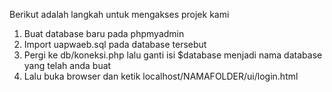 Berikut adalah langkah untuk mengakses projek kami

1. Buat database baru pada phpmyadmin
2. Import uapwaeb.sql pada database tersebut
3. Pergi ke db/koneksi.php lalu ganti isi $database menjadi 
   nama database yang telah anda buat
4. Lalu buka browser dan ketik localhost/NAMAFOLDER/ui/login.html